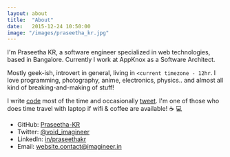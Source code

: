 ```yaml
---
layout: about
title:  "About"
date:   2015-12-24 10:50:00
image: "/images/praseetha_kr.jpg"
---
```


I'm Praseetha KR, a software engineer specialized in web technologies, based in Bangalore. Currently I work at AppKnox as a Software Architect.

Mostly geek-ish, introvert in general, living in `<current timezone - 12hr`. I love programming, photography, anime, electronics, physics.. and almost all kind of breaking-and-making of stuff!

I write [code](https://github.com/Praseetha-KR) most of the time and occasionally [tweet](https://twitter.com/void_imagineer). I'm one of those who does time travel with laptop if wifi & coffee are available! ☕ 💻

<div class="socialmedia m-2-v">
    <ul class="m-0-left">
        <li>
            GitHub: <a target="_blank" href="https://github.com/Praseetha-KR" rel="noopener noreferrer nofollow">Praseetha-KR</a>
        </li>
        <li>
            Twitter: <a target="_blank" href="https://twitter.com/void_imagineer" rel="noopener noreferrer nofollow">@void_imagineer</a>
        </li>
        <li>
            LinkedIn: <a target="_blank" href="https://www.linkedin.com/in/praseethakr" rel="noopener noreferrer nofollow">in/praseethakr</a>
        </li>
        <li>
            Email: <a target="_blank" href="mailto:website.contact@imagineer.in">website.contact@imagineer.in</a>
        </li>
    </ul>
</div>
